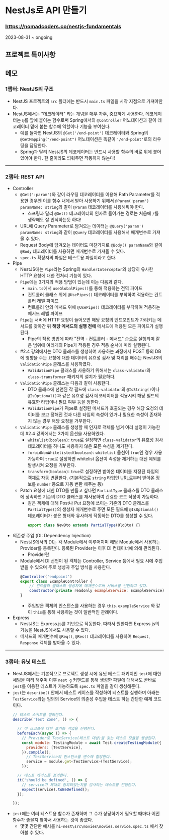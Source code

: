 # NestJs로 API 만들기
### https://nomadcoders.co/nestjs-fundamentals

2023-08-31 ~ ongoing

## 프로젝트 특이사항

## 메모
### 1챕터: NestJS의 구조
* NestJS 프로젝트의 `src` 폴더에는 반드시 `main.ts` 파일을 시작 지점으로 가져야한다.
* NestJS에서는 "데코레이터" 라는 개념을 매우 자주, 중요하게 사용한다. 데코레이터는 `@`를 앞에 붙이는 함수로써 Spring에서의 `@Controller` 어노테이션과 같이 데코레이터 밑에 붙는 함수에 역할이나 기능을 부여한다.
    + 예를 들자면 NestJS의 `@Get('/end-point')` 데코레이터와 Spring의 `@GetMapping("/end-point")` 어노테이션은 똑같이 `'/end-point'`로의 라우팅을 담당한다.
    + Spring과 달리 NestJS의 데코레이터는 반드시 사용할 함수의 바로 위에 붙어있어야 한다. 한 줄이라도 띄워두면 작동하지 않는다!
---
### 2챕터: REST API
* Controller
    + `@Get(':param')`와 같이 라우팅 데코레이터를 이용해 Path Parameter를 적용한 경우엔 이를 함수 내에서 받아 사용하기 위해서 `@Param('param') paramName: string`와 같이 `@Param` 데코레이터를 사용해줘야 한다.
        - 스프링과 달리 `@Get()` 데코레이터의 인자로 들어가는 경로는 처음에 `/`를 생략해도 잘 인식하는듯 하다!
    + URL에 Query Parameter로 담겨오는 데이터는 `@Query('param') paramName: string`와 같이 `@Query` 데코레이터를 사용해서 매개변수로 가져올 수 있다.
    + Request Body에 담겨오는 데이터도 마찬가지로 `@Body() paramName`와 같이 `@Body` 데코레이터를 사용하면 매개변수로 가져올 수 있다.
    + `spec.ts` 확장자의 파일은 테스트용 파일이라고 한다.
* Pipe
    + NestJS에는 `Pipe`라는 Spring의 `HandlerInterceptor`와 상당히 유사한 HTTP 요청에 대한 전처리 기능이 있다.
    + `Pipe`에는 3가지의 적용 방법이 있는데 이는 다음과 같다.
        - `main.ts`에서 `useGlobalPipes()`를 통해 적용하는 전역 파이프
        - 컨트롤러 클래스 위에 `@UsePipes()` 데코레이터를 부착하여 적용하는 컨트롤러 레벨 파이프
        - 컨트롤러 안의 메서드 위에 `@UsePipe()` 데코레이터를 부착하여 적용하는 메서드 레벨 파이프
    + `Pipe`는 서버에 HTTP 요청이 들어오면 해당 요청의 엔드포인트가 가리키는 메서드를 찾아간 뒤 **해당 메서드의 실행 전에** 메서드에 적용된 모든 파이프가 실행된다.
        - Pipe의 적용 방법에 따라 "전역 - 컨트롤러 - 메서드" 순으로 실행되며 같은 범위에 여러개의 Pipe가 적용된 경우 적용 순서에 따라 실행된다.
    + #2.4 강의에서는 DTO 클래스를 생성하여 사용하는 과정에서 POST 등의 DB에 영향을 주는 요청에 대한 데이터의 유효성 검사 및 처리를 해주는 NestJS의 `ValidationPipe` 클래스를 사용하였다.
        - `ValidationPipe` 클래스를 사용하기 위해서는 `class-validator`와 `class-transformer` 패키지의 설치가 필요하다.
    + `ValidationPipe` 클래스는 다음과 같이 사용한다.
        - DTO 클래스에 선언된 각 필드에 `class-validator`의 `@IsString()`이나 `@IsOptional()`과 같은 유효성 검사 데코레이터를 적용시켜 해당 필드의 유효한 타입이나 필요 여부 등을 정한다.
        - `ValidationPipe`가 Pipe로 설정된 메서드가 호출되는 경우 해당 요청의 데이터를 보고 정해진 것과 다른 타입의 속성이 있거나 필요한 속성이 존재하지 않는 경우 해당 요청을 거부한다.
    + `ValidationPipe` 클래스를 생성할 때 인자로 객체를 넘겨 여러 설정이 가능한데 #2.4 강의에서는 3가지 옵션을 사용하였다.
        - `whitelist(boolean)`:  `true`로 설정하면 `class-validator`의 유효성 검사 데코레이터를 하나도 사용하지 않은 모든 속성을 제거한다.
        - `forbidNonWhitelisted(boolean)`: `whitelist` 옵션이 `true`인 경우 사용 가능하며 `true`로 설정하면 whitelist 옵션이 속성을 제거하는 대신 예외를 발생시켜 요청을 거부한다.
        - `transform(boolean)`: `true`로 설정하면 받아온 데이터를 지정된 타입의 객체로 자동 변환한다. (기본적으로 `string` 타입인 URL로부터 받아온 정보를 `number` 등으로 자동 변환 해주는 등)
    + Patch 요청에 대한 DTO를 만들고 싶다면 `PartialType` 클래스를 DTO 클래스에 상속하면 기존의 DTO 클래스를 재사용하여 간결한 코드 작성이 가능하다.
        - 같은 객체에 대해 Post나 Put 요청에 쓰이는 기존의 DTO 클래스를 `PartialType()`의 생성자 매개변수로 주면 모든 필드에 `@IsOptional()` 데코레이터가 붙은 형태와 유사하게 작동하는 DTO를 생성할 수 있다.
            ```js
            export class NewDto extends PartialType(OldDto) {}
            ```
* 의존성 주입 (DI: Dependency Injection)
    + NestJS에서의 DI는 각 Module에서 이루어지며 해당 Module에서 사용하는 Provider를 등록한다. 등록된 Provider는 이후 DI 컨테이너에 의해 관리된다.
        - Provider란 
    + Module에서 DI 선언이 된 객체는 Controller, Service 등에서 필요 시에 주입 받을 수 있으며 주로 생성자 주입 방식을 사용한다.
        ```js
        @Controller('endpoint')
        export class ExampleController {
            // 컨트롤러 클래스의 생성자에 매개변수로써 서비스를 선언하고 있다.
            constructor(private readonly exampleService: ExampleService) {}
        }
        ```
        - 주입받은 객체의 인스턴스를 사용하는 경우 `this.exampleService` 와 같이 `this`를 통해 사용하는 것이 일반적인 관례이다.
* Express
    + NestJS는 Express.js를 기반으로 작동한다. 따라서 원한다면 Express.js의 기능을 NestJS에서도 사용할 수 있다.
    + 메서드의 매개변수에 `@Req()`, `@Res()` 데코레이터를 사용하여 `Request`, `Response` 객체를 받아올 수 있다.
---
### 3챕터: 유닛 테스트
* NestJS에서는 기본적으로 프로젝트 생성 시에 유닛 테스트 패키지인 `jest`에 대한 세팅을 미리 해주며 이후 `nest g` 커맨드를 통해 생성한 파일에 대해서도 곧바로 `jest`를 이용한 테스트가 가능하도록 `spec.ts` 파일을 같이 생성해준다.
* `jest`는 `describe()` 안에서 테스트 케이스를 작성하여 테스트를 실행하며 아래는 `TestService`라는 임의의 Service의 의존성 주입을 테스트 하는 간단한 예제 코드이다.
    ```js
    // 테스트 스위트를 정의한다.
    describe('Test Zone', () => {

      // 이 스코프에 대한 초기화 작업을 진행한다.
      beforeEach(async () => {
        // Provider로 TestService(테스트 대상)을 갖는 테스트 모듈을 생성한다.
        const module: TestingModule = await Test.createTestingModule({
          providers: [TestService],
        }).compile();
          // TestService의 인스턴스를 변수에 할당한다.
          service = module.get<TestService>(TestService);
        });

      // 테스트 케이스를 정의한다.
      it('should be defined', () => {
        // service가 제대로 정의되었는지를 검사하는 테스트를 진행한다.
        expect(service).toBeDefined();
      });

    });
    ```
* `jest`에는 여러 테스트용 함수가 존재하며 그 수가 상당하기에 필요할 때마다 어떤 함수가 좋을지 찾아서 사용하는 것이 좋겠다.
    - 몇몇 간단한 예시를 `hi-nest\src\movies\movies.service.spec.ts` 에서 찾아볼 수 있다.